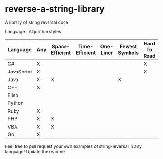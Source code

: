 # reverse-a-string-library
A library of string reversal code

Language : Algorithm styles

| Language   | Any       | Space-Efficient | Time-Efficient | One-Liner | Fewest Symbols | Hard To Read | Most Verbose |
|------------|-----------|-----------------|----------------|-----------|----------------|--------------|--------------|
| C#         |  X        |                 |                |           |                |  X           |              |
| JavaScript |  X        |                 |                |           |                |  X           |              |
| Java       |  X        |  X              |                |           |  X             |              |              |
| C++        |  X        |                 |                |           |                |              |              |
| Elisp      |           |                 |                |           |                |              |              |
| Python     |           |                 |                |           |                |              |              |
| Ruby       |  X        |                 |                |           |                |              |              |
| PHP        |  X        |  X              |                |           |                |              |              |
| VBA        |  X        |  X              |                |           |                |              |              |
| Go         |  X        |                 |                |           |                |              |              |

Feel free to pull request your own examples of string-reversal in any language! Update the readme!
